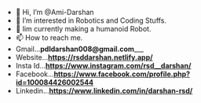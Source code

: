 - 👋 Hi, I’m @Ami-Darshan
- 👀 I’m interested in Robotics and Coding Stuffs.
- 🌱 Iim currently making a humanoid Robot.
- 📫 How to reach me.
- Gmail...__pdldarshan008@gmail.com_____
- Website...__https://rsddarshan.netlify.app/__
- Insta Id...__https://www.instagram.com/rsd__darshan/__
- Facebook...__https://www.facebook.com/profile.php?id=100084426002544__
- Linkedin...__https://www.linkedin.com/in/darshan-rsd/__

<!---
Ami-Darshan/Ami-Darshan is a ✨ special ✨ repository because its `README.md` (this file) appears on your GitHub profile.
You can click the Preview link to take a look at your changes.
--->
